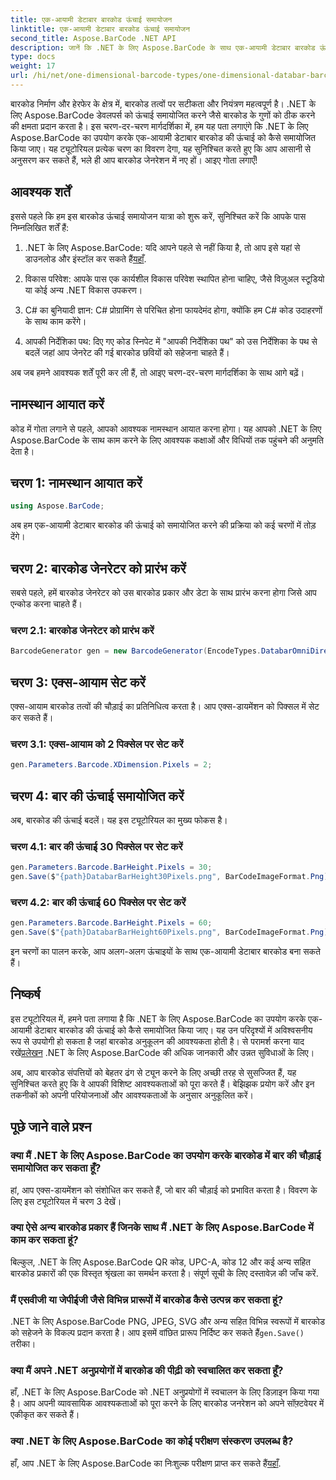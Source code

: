 ```yaml
---
title: एक-आयामी डेटाबार बारकोड ऊंचाई समायोजन
linktitle: एक-आयामी डेटाबार बारकोड ऊंचाई समायोजन
second_title: Aspose.BarCode .NET API
description: जानें कि .NET के लिए Aspose.BarCode के साथ एक-आयामी डेटाबार बारकोड ऊंचाई को कैसे समायोजित करें। कुछ सरल चरणों में कस्टम बारकोड बनाएं। बारकोड अनुकूलन की शक्ति का अन्वेषण करें।
type: docs
weight: 17
url: /hi/net/one-dimensional-barcode-types/one-dimensional-databar-barcode-height-adjustment/
---
```


बारकोड निर्माण और हेरफेर के क्षेत्र में, बारकोड तत्वों पर सटीकता और नियंत्रण महत्वपूर्ण है। .NET के लिए Aspose.BarCode डेवलपर्स को ऊंचाई समायोजित करने जैसे बारकोड के गुणों को ठीक करने की क्षमता प्रदान करता है। इस चरण-दर-चरण मार्गदर्शिका में, हम यह पता लगाएंगे कि .NET के लिए Aspose.BarCode का उपयोग करके एक-आयामी डेटाबार बारकोड की ऊंचाई को कैसे समायोजित किया जाए। यह ट्यूटोरियल प्रत्येक चरण का विवरण देगा, यह सुनिश्चित करते हुए कि आप आसानी से अनुसरण कर सकते हैं, भले ही आप बारकोड जेनरेशन में नए हों। आइए गोता लगाएँ!

## आवश्यक शर्तें

इससे पहले कि हम इस बारकोड ऊंचाई समायोजन यात्रा को शुरू करें, सुनिश्चित करें कि आपके पास निम्नलिखित शर्तें हैं:

1.  .NET के लिए Aspose.BarCode: यदि आपने पहले से नहीं किया है, तो आप इसे यहां से डाउनलोड और इंस्टॉल कर सकते हैं[यहाँ](https://releases.aspose.com/barcode/net/).

2. विकास परिवेश: आपके पास एक कार्यशील विकास परिवेश स्थापित होना चाहिए, जैसे विज़ुअल स्टूडियो या कोई अन्य .NET विकास उपकरण।

3. C# का बुनियादी ज्ञान: C# प्रोग्रामिंग से परिचित होना फायदेमंद होगा, क्योंकि हम C# कोड उदाहरणों के साथ काम करेंगे।

4. आपकी निर्देशिका पथ: दिए गए कोड स्निपेट में "आपकी निर्देशिका पथ" को उस निर्देशिका के पथ से बदलें जहां आप जेनरेट की गई बारकोड छवियों को सहेजना चाहते हैं।

अब जब हमने आवश्यक शर्तें पूरी कर ली हैं, तो आइए चरण-दर-चरण मार्गदर्शिका के साथ आगे बढ़ें।

## नामस्थान आयात करें

कोड में गोता लगाने से पहले, आपको आवश्यक नामस्थान आयात करना होगा। यह आपको .NET के लिए Aspose.BarCode के साथ काम करने के लिए आवश्यक कक्षाओं और विधियों तक पहुंचने की अनुमति देता है।

## चरण 1: नामस्थान आयात करें
```csharp
using Aspose.BarCode;
```

अब हम एक-आयामी डेटाबार बारकोड की ऊंचाई को समायोजित करने की प्रक्रिया को कई चरणों में तोड़ देंगे।

## चरण 2: बारकोड जेनरेटर को प्रारंभ करें

सबसे पहले, हमें बारकोड जेनरेटर को उस बारकोड प्रकार और डेटा के साथ प्रारंभ करना होगा जिसे आप एन्कोड करना चाहते हैं।

### चरण 2.1: बारकोड जेनरेटर को प्रारंभ करें
```csharp
BarcodeGenerator gen = new BarcodeGenerator(EncodeTypes.DatabarOmniDirectional, "(01)12345678901231");
```

## चरण 3: एक्स-आयाम सेट करें

एक्स-आयाम बारकोड तत्वों की चौड़ाई का प्रतिनिधित्व करता है। आप एक्स-डायमेंशन को पिक्सल में सेट कर सकते हैं।

### चरण 3.1: एक्स-आयाम को 2 पिक्सेल पर सेट करें
```csharp
gen.Parameters.Barcode.XDimension.Pixels = 2;
```

## चरण 4: बार की ऊंचाई समायोजित करें

अब, बारकोड की ऊंचाई बदलें। यह इस ट्यूटोरियल का मुख्य फोकस है।

### चरण 4.1: बार की ऊंचाई 30 पिक्सेल पर सेट करें
```csharp
gen.Parameters.Barcode.BarHeight.Pixels = 30;
gen.Save($"{path}DatabarBarHeight30Pixels.png", BarCodeImageFormat.Png);
```

### चरण 4.2: बार की ऊंचाई 60 पिक्सेल पर सेट करें
```csharp
gen.Parameters.Barcode.BarHeight.Pixels = 60;
gen.Save($"{path}DatabarBarHeight60Pixels.png", BarCodeImageFormat.Png);
```

इन चरणों का पालन करके, आप अलग-अलग ऊंचाइयों के साथ एक-आयामी डेटाबार बारकोड बना सकते हैं।

## निष्कर्ष

 इस ट्यूटोरियल में, हमने पता लगाया है कि .NET के लिए Aspose.BarCode का उपयोग करके एक-आयामी डेटाबार बारकोड की ऊंचाई को कैसे समायोजित किया जाए। यह उन परिदृश्यों में अविश्वसनीय रूप से उपयोगी हो सकता है जहां बारकोड अनुकूलन की आवश्यकता होती है। से परामर्श करना याद रखें[प्रलेखन](https://reference.aspose.com/barcode/net/) .NET के लिए Aspose.BarCode की अधिक जानकारी और उन्नत सुविधाओं के लिए।

अब, आप बारकोड संपत्तियों को बेहतर ढंग से ट्यून करने के लिए अच्छी तरह से सुसज्जित हैं, यह सुनिश्चित करते हुए कि वे आपकी विशिष्ट आवश्यकताओं को पूरा करते हैं। बेझिझक प्रयोग करें और इन तकनीकों को अपनी परियोजनाओं और आवश्यकताओं के अनुसार अनुकूलित करें।

## पूछे जाने वाले प्रश्न

### क्या मैं .NET के लिए Aspose.BarCode का उपयोग करके बारकोड में बार की चौड़ाई समायोजित कर सकता हूँ?
हां, आप एक्स-डायमेंशन को संशोधित कर सकते हैं, जो बार की चौड़ाई को प्रभावित करता है। विवरण के लिए इस ट्यूटोरियल में चरण 3 देखें।

### क्या ऐसे अन्य बारकोड प्रकार हैं जिनके साथ मैं .NET के लिए Aspose.BarCode में काम कर सकता हूं?
बिल्कुल, .NET के लिए Aspose.BarCode QR कोड, UPC-A, कोड 12 और कई अन्य सहित बारकोड प्रकारों की एक विस्तृत श्रृंखला का समर्थन करता है। संपूर्ण सूची के लिए दस्तावेज़ की जाँच करें.

### मैं एसवीजी या जेपीईजी जैसे विभिन्न प्रारूपों में बारकोड कैसे उत्पन्न कर सकता हूं?
 .NET के लिए Aspose.BarCode PNG, JPEG, SVG और अन्य सहित विभिन्न स्वरूपों में बारकोड को सहेजने के विकल्प प्रदान करता है। आप इसमें वांछित प्रारूप निर्दिष्ट कर सकते हैं`gen.Save()` तरीका।

### क्या मैं अपने .NET अनुप्रयोगों में बारकोड की पीढ़ी को स्वचालित कर सकता हूँ?
हाँ, .NET के लिए Aspose.BarCode को .NET अनुप्रयोगों में स्वचालन के लिए डिज़ाइन किया गया है। आप अपनी व्यावसायिक आवश्यकताओं को पूरा करने के लिए बारकोड जनरेशन को अपने सॉफ़्टवेयर में एकीकृत कर सकते हैं।

### क्या .NET के लिए Aspose.BarCode का कोई परीक्षण संस्करण उपलब्ध है?
 हाँ, आप .NET के लिए Aspose.BarCode का निःशुल्क परीक्षण प्राप्त कर सकते हैं[यहाँ](https://releases.aspose.com/).
